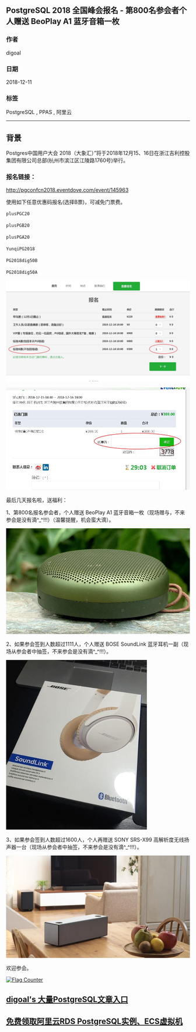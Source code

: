 ## PostgreSQL 2018 全国峰会报名 - 第800名参会者个人赠送 BeoPlay A1 蓝牙音箱一枚  
                                                                   
### 作者                                                                   
digoal                                                                   
                                                                   
### 日期                                                                   
2018-12-11                                                               
                                                                   
### 标签                                                                   
PostgreSQL , PPAS , 阿里云          
                                                                   
----                                                                   
                                                                   
## 背景     
Postgres中国用户大会 2018（大象汇）”将于2018年12月15、16日在浙江吉利控股集团有限公司总部(杭州市滨江区江陵路1760号)举行。  
  
### 报名链接：  
  
http://pgconfcn2018.eventdove.com/event/145963  
  
使用如下任意优惠码报名(选择B票)，可减免门票费。  
  
```  
plusPGC20    
  
plusPGB20        
  
plusPGA20      
  
YunqiPG2018    
  
PG2018dig50B   
  
PG2018dig50A   
```  
  
![pic](20181211_01_pic_002.jpg)  
  
![pic](20181211_01_pic_003.jpg)  
  
最后几天报名啦，送福利：  
  
1、第800名报名参会者，个人赠送 BeoPlay A1 蓝牙音箱一枚（现场赠与，不来参会是没有滴^_^!!!）（温馨提醒，机会蛮大滴）。    
  
![pic](20181211_01_pic_001.jpeg)  
  
2、如果参会签到人数超过1111人，个人赠送 BOSE SoundLink 蓝牙耳机一副（现场从参会者中抽签，不来参会是没有滴^_^!!!）。   
  
![pic](20181211_01_pic_005.jpg)  
  
3、如果参会签到人数超过1600人，个人再赠送 SONY SRS-X99 高解析度无线扬声器一台（现场从参会者中抽签，不来参会是没有滴^_^!!!）。   
  
![pic](20181211_01_pic_004.jpg)  
    
欢迎参会。  
    
  
<a rel="nofollow" href="http://info.flagcounter.com/h9V1"  ><img src="http://s03.flagcounter.com/count/h9V1/bg_FFFFFF/txt_000000/border_CCCCCC/columns_2/maxflags_12/viewers_0/labels_0/pageviews_0/flags_0/"  alt="Flag Counter"  border="0"  ></a>  
  
  
## [digoal's 大量PostgreSQL文章入口](https://github.com/digoal/blog/blob/master/README.md "22709685feb7cab07d30f30387f0a9ae")
  
  
## [免费领取阿里云RDS PostgreSQL实例、ECS虚拟机](https://free.aliyun.com/ "57258f76c37864c6e6d23383d05714ea")
  
